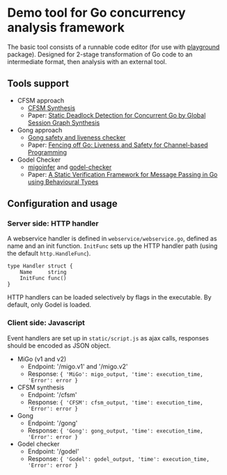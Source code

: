 # Demo tool for Go concurrency analysis framework

The basic tool consists of a runnable code editor (for use with [playground][playground] package).
Designed for 2-stage transformation of Go code to an intermediate format, then
analysis with an external tool.

[playground]: http://golang.org/x/tools/playground

## Tools support

- CFSM approach
    - [CFSM Synthesis](https://github.com/nickng/dingo-hunter)
    - Paper: [Static Deadlock Detection for Concurrent Go by Global Session Graph Synthesis](http://mrg.doc.ic.ac.uk/publications/static-deadlock-detection-for-concurrent-go-by-global-session-graph-synthesis/)
- Gong approach
    - [Gong safety and liveness checker](https://github.com/nickng/gong)
    - Paper: [Fencing off Go: Liveness and Safety for Channel-based Programming](http://mrg.doc.ic.ac.uk/publications/fencing-off-go-liveness-and-safety-for-channel-based-programming/)
- Godel Checker
    - [migoinfer](http://github.com/nickng/gospal) and [godel-checker](https://bitbucket.org/MobilityReadingGroup/godel-checker)
    - Paper: [A Static Verification Framework for Message Passing in Go using Behavioural Types](http://mrg.doc.ic.ac.uk/publications/a-static-verification-framework-for-message-passing-in-go-using-behavioural-types/)

## Configuration and usage

### Server side: HTTP handler

A webservice handler is defined in `webservice/webservice.go`, defined as name
and an init function. `InitFunc` sets up the HTTP handler path (using the
default `http.HandleFunc`).

    type Handler struct {
        Name     string
        InitFunc func()
    }

HTTP handlers can be loaded selectively by flags in the executable.
By default, only Godel is loaded.

### Client side: Javascript

Event handlers are set up in `static/script.js` as ajax calls, responses should
be encoded as JSON object.

- MiGo (v1 and v2)
    - Endpoint: '/migo.v1' and '/migo.v2'
    - Response: `{ 'MiGo': migo_output, 'time': execution_time, 'Error': error }`
- CFSM synthesis
    - Endpoint: '/cfsm'
    - Response: `{ 'CFSM': cfsm_output, 'time': execution_time, 'Error': error }`
- Gong
    - Endpoint: '/gong'
    - Response: `{ 'Gong': gong_output, 'time': execution_time, 'Error': error }`
- Godel checker
    - Endpoint: '/godel'
    - Response: `{ 'Godel': godel_output, 'time': execution_time, 'Error': error }`
